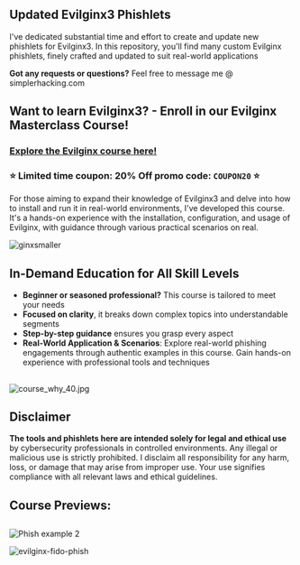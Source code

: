 ## Updated Evilginx3 Phishlets
I've dedicated substantial time and effort to create and update new phishlets for Evilginx3. In this repository, you'll find many custom Evilginx phishlets, finely crafted and updated to suit real-world applications

**Got any requests or questions?** Feel free to message me @ simplerhacking.com


## Want to learn Evilginx3? - Enroll in our Evilginx Masterclass Course!

### [Explore the Evilginx course here!](https://www.simplerhacking.com/evilginx-course)

### :star: **Limited time coupon: 20% Off promo code: `COUPON20`** :star:


For those aiming to expand their knowledge of Evilginx3 and delve into how to install and run it in real-world environments, I've developed this course. It's a hands-on experience with the installation, configuration, and usage of Evilginx, with guidance through various practical scenarios on real. 


![ginxsmaller](https://github.com/Z4nzu/hackingtool/assets/141525149/b55d10af-aa15-47c4-a299-a93017b99056)

## In-Demand Education for All Skill Levels
- **Beginner or seasoned professional?** This course is tailored to meet your needs
- **Focused on clarity**, it breaks down complex topics into understandable segments
- **Step-by-step guidance** ensures you grasp every aspect
- **Real-World Application & Scenarios**: Explore real-world phishing engagements through authentic examples in this course. Gain hands-on experience with professional tools and techniques


## 
![course_why_40.jpg](https://github.zendesk.com/attachments/token/7elmSWAQODTZQ9fXlOq15mM3i/?name=course_why_40.jpg)

## Disclaimer
**The tools and phishlets here are intended solely for legal and ethical use** by cybersecurity professionals in controlled environments. Any illegal or malicious use is strictly prohibited. I disclaim all responsibility for any harm, loss, or damage that may arise from improper use. Your use signifies compliance with all relevant laws and ethical guidelines.

## Course Previews: 

##
![Phish example 2](https://github.com/Z4nzu/hackingtool/assets/141525149/8dbc464b-6016-477d-ac39-7050e9612ad9)

![evilginx-fido-phish](https://github.com/Z4nzu/hackingtool/assets/141525149/a1538ddf-7441-4ec2-b764-f5444d43b247)
